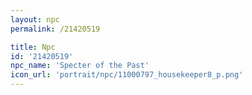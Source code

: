 ```yaml
---
layout: npc
permalink: /21420519

title: Npc
id: '21420519'
npc_name: 'Specter of the Past'
icon_url: 'portrait/npc/11000797_housekeeper8_p.png'
---
```

